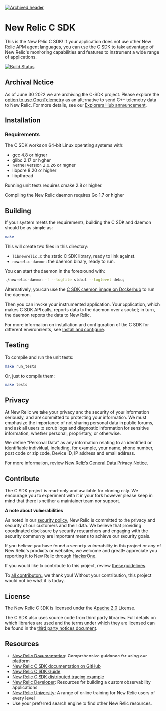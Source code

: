 [![Archived header](https://github.com/newrelic/opensource-website/raw/master/src/images/categories/Archived.png)](https://opensource.newrelic.com/oss-category/#archived)

# New Relic C SDK

This is the New Relic C SDK! If your application does not use other New Relic 
APM agent languages, you can use the C SDK to take advantage of New Relic's
monitoring capabilities and features to instrument a wide range of applications.

[![Build Status](https://travis-ci.org/newrelic/c-sdk.svg?branch=master)](https://travis-ci.org/newrelic/c-sdk)

## Archival Notice ##
As of June 30 2022 we are archiving the C-SDK project. Please explore the [option to use OpenTelemetry](https://github.com/newrelic/docs-website/blob/develop/docs/apm/agents/c-sdk/get-started/otel_cpp_example) as an alternative to send C++ telemetry data to New Relic. For more details, see our [Explorers Hub announcement](https://discuss.newrelic.com/t/q1-bulk-eol-announcement-fy23/181744).

## Installation

### Requirements

The C SDK works on 64-bit Linux operating systems with:

* gcc 4.8 or higher
* glibc 2.17 or higher
* Kernel version 2.6.26 or higher
* libpcre 8.20 or higher
* libpthread

Running unit tests requires cmake 2.8 or higher.

Compiling the New Relic daemon requires Go 1.7 or higher.

## Building

If your system meets the requirements, building the C SDK and 
daemon should be as simple as:

```sh
make
```

This will create two files in this directory:

* `libnewrelic.a`: the static C SDK library, ready to link against.
* `newrelic-daemon`: the daemon binary, ready to run.

You can start the daemon in the foreground with:

```sh
./newrelic-daemon -f --logfile stdout --loglevel debug
```

Alternatively, you can use the [C SDK daemon image on
Dockerhub](https://hub.docker.com/r/newrelic/c-daemon) to run the daemon.

Then you can invoke your instrumented application.  Your application,
which makes C SDK API calls, reports data to the daemon over a socket;
in turn, the daemon reports the data to New Relic.

For more information on installation and configuration of the C SDK for
different environments, see [Install and configure](https://docs.newrelic.com/docs/agents/c-sdk/install-configure).

## Testing

To compile and run the unit tests:

```sh
make run_tests
```

Or, just to compile them:

```sh
make tests
```

## Privacy
At New Relic we take your privacy and the security of your information seriously, and are committed to protecting your information. We must emphasize the importance of not sharing personal data in public forums, and ask all users to scrub logs and diagnostic information for sensitive information, whether personal, proprietary, or otherwise.

We define “Personal Data” as any information relating to an identified or identifiable individual, including, for example, your name, phone number, post code or zip code, Device ID, IP address and email address.

For more information, review [New Relic’s General Data Privacy Notice](https://newrelic.com/termsandconditions/privacy).

## Contribute

The C SDK  project is read-only and available for cloning only. We encourage you to experiment with it in your fork however please keep in mind that there is neither a maintainer team nor support.

**A note about vulnerabilities**

As noted in our [security policy](https://github.com/newrelic/c-sdk/security/policy), New Relic is committed to the privacy and security of our customers and their data. We believe that providing coordinated disclosure by security researchers and engaging with the security community are important means to achieve our security goals.

If you believe you have found a security vulnerability in this project or any of New Relic's products or websites, we welcome and greatly appreciate you reporting it to New Relic through [HackerOne](https://hackerone.com/newrelic).

If you would like to contribute to this project, review [these guidelines](./CONTRIBUTING.md).

To [all contributors](https://github.com/newrelic/c-sdk/graphs/contributors), we thank you!  Without your contribution, this project would not be what it is today.  

## License
The New Relic C SDK is licensed under the [Apache 2.0](http://apache.org/licenses/LICENSE-2.0.txt) License.

The C SDK also uses source code from third party libraries. Full details on
which libraries are used and the terms under which they are licensed can be
found in the 
[third party notices document](https://github.com/newrelic/c-sdk/tree/master/THIRD_PARTY_NOTICES.md).

## Resources

* [New Relic Documentation](https://docs.newrelic.com/docs/c-sdk-table-contents): Comprehensive guidance for using our platform
* [New Relic C SDK documentation on GitHub](https://newrelic.github.io/c-sdk/index.html)
* [New Relic C SDK Guide](https://github.com/newrelic/c-sdk/blob/master/GUIDE.md)
* [New Relic C SDK distributed tracing example](https://github.com/newrelic/c-dt-example)
* [New Relic Developer](https://developer.newrelic.com/): Resources for building a custom observability applications
* [New Relic University](https://learn.newrelic.com/): A range of online training for New Relic users of every level
* Use your preferred search engine to find other New Relic resources.

